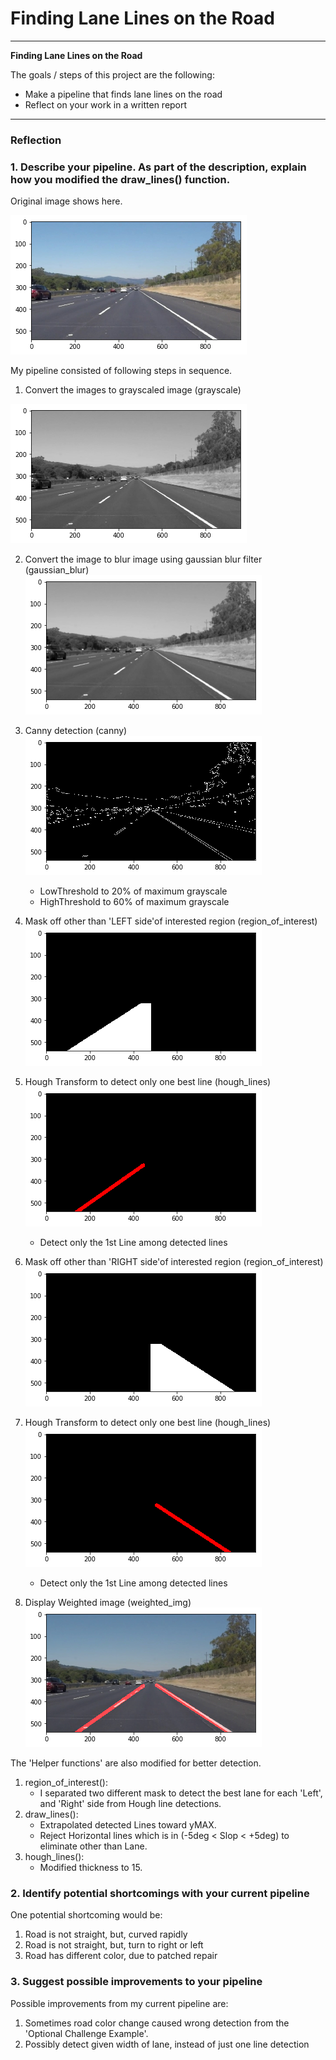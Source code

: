 # **Finding Lane Lines on the Road**

---

**Finding Lane Lines on the Road**

The goals / steps of this project are the following:
* Make a pipeline that finds lane lines on the road
* Reflect on your work in a written report


[//]: # (Image References)

[image1]: ./dev_images/ImgOriginal.jpg "Original"
[image2]: ./dev_images/ImgGrayscale.jpg "Grayscale"
[image3]: ./dev_images/ImgBlur.jpg "Blur"
[image4]: ./dev_images/ImgCanny.jpg "Canny"
[image5]: ./dev_images/ImgMaskLeft.jpg "MaskLeft"
[image6]: ./dev_images/ImgMaskRight.jpg "MaskRight"
[image7]: ./dev_images/ImgHoughLeft.jpg "Hough Left"
[image8]: ./dev_images/ImgHoughRight.jpg "Hough Right"
[image9]: ./dev_images/ImgWeighted.jpg "Weighted"

[image10]: ./test_videos_output/solidWhiteRight.mp4 "SolidWhiteRight"
[image11]: ./test_videos_output/solidWhiteRight.mp4 "Solid Yellow Left"

---

### Reflection

### 1. Describe your pipeline. As part of the description, explain how you modified the draw_lines() function.

Original image shows here.

![alt text][image1]

My pipeline consisted of following steps in sequence.

1. Convert the images to grayscaled image (grayscale)

![alt text][image2]

2. Convert the image to blur image using gaussian blur filter (gaussian_blur)
![alt text][image3]

3. Canny detection (canny)
![alt text][image4]
    - LowThreshold to 20% of maximum grayscale
    - HighThreshold to 60% of maximum grayscale

4. Mask off other than 'LEFT side'of interested region (region_of_interest)
![alt text][image5]

5. Hough Transform to detect only one best line (hough_lines)
![alt text][image7]
    - Detect only the 1st Line among detected lines

6. Mask off other than 'RIGHT side'of interested region (region_of_interest)
![alt text][image6]

7. Hough Transform to detect only one best line (hough_lines)
![alt text][image8]
    - Detect only the 1st Line among detected lines

8. Display Weighted image (weighted_img)
![alt text][image9]

The 'Helper functions' are also modified for better detection.

1. region_of_interest():
    - I separated two different mask to detect the best lane for each 'Left', and 'Right' side from Hough line detections.
2. draw_lines():
    - Extrapolated detected Lines toward yMAX.
    - Reject Horizontal lines which is in (-5deg < Slop < +5deg) to eliminate other than Lane.
3. hough_lines():
    - Modified thickness to 15.


### 2. Identify potential shortcomings with your current pipeline


One potential shortcoming would be:

1. Road is not straight, but, curved rapidly
2. Road is not straight, but, turn to right or left
3. Road has different color, due to patched repair


### 3. Suggest possible improvements to your pipeline

Possible improvements from my current pipeline are:

1. Sometimes road color change caused wrong detection from the 'Optional Challenge Example'.
2. Possibly detect given width of lane, instead of just one line detection
